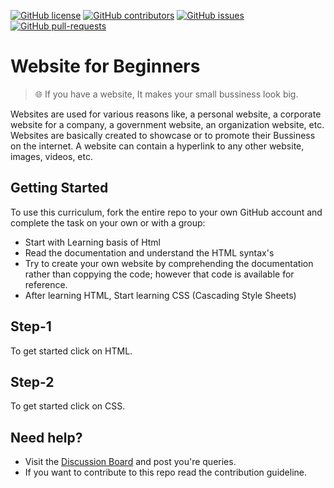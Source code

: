 <!--                   INFO        -->
[![GitHub license](https://img.shields.io/github/license/liet-csm/Workshop-website.svg)](https://github.com/liet-csm/Workshop-website/blob/main/LICENCE)
[![GitHub contributors](https://img.shields.io/github/contributors/liet-csm/Workshop-website.svg)](https://GitHub.com/liet-csm/Workshop-website/graphs/contributors/)
[![GitHub issues](https://img.shields.io/github/issues/liet-csm/Workshop-website.svg)](https://GitHub.com/liet-csm/Workshop-website/issues/)
[![GitHub pull-requests](https://img.shields.io/github/issues-pr/liet-csm/Workshop-website.svg)](https://GitHub.com/liet-csm/Workshop-website/pulls/)

# Website for Beginners

> 🌐 If you have a website, It makes your small bussiness look big.

Websites are used for various reasons like, a personal website, a corporate website for a company, a government website, an organization website, etc. Websites are basically created to showcase or to promote their Bussiness on the internet. A website can contain a hyperlink to any other website, images, videos, etc.

## Getting Started

To use this curriculum, fork the entire repo to your own GitHub account and complete the task on your own or with a group:

- Start with Learning basis of Html
- Read the documentation and understand the HTML syntax's
- Try to create your own website by comprehending the documentation rather than coppying the code; however that code is available for reference.
- After learning HTML, Start learning CSS (Cascading Style Sheets)

## Step-1
To get started click on HTML.

## Step-2
To get started click on CSS.


## Need help?

- Visit the [Discussion Board](https://github.com/liet-csm/Workshop-website/discussions) and post you're queries.
- If you want to contribute to this repo read the contribution guideline.
